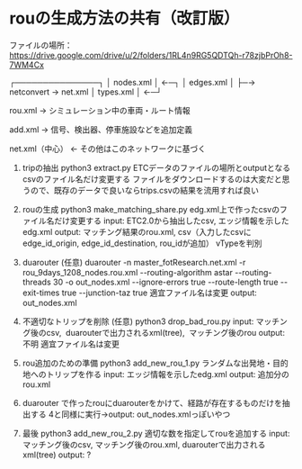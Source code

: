 # rouの生成方法の共有（改訂版）
ファイルの場所：https://drive.google.com/drive/u/2/folders/1RL4n9RG5QDTQh-r78zjbPrOh8-7WM4Cx

┌───────────────┐
│ nodes.xml     │ ←─┐
│ edges.xml     │    ├─→ netconvert → net.xml
│ types.xml     │ ←─┘

rou.xml → シミュレーション中の車両・ルート情報

add.xml → 信号、検出器、停車施設などを追加定義

net.xml（中心） ← その他はこのネットワークに基づく

1. tripの抽出
python3 extract.py
ETCデータのファイルの場所とoutputとなるcsvのファイル名だけ変更する
ファイルをダウンロードするのは大変だと思うので、既存のデータで良いならtrips.csvの結果を流用すれば良い

2. rouの生成
python3 make_matching_share.py
edg.xml上で作ったcsvのファイル名だけ変更する
input: ETC2.0から抽出したcsv, エッジ情報を示したedg.xml
output: マッチング結果のrou.xml, csv（入力したcsvにedge_id_origin, edge_id_destination, rou_idが追加）
vTypeを判別

3. duarouter (任意)
duarouter -n master_fotResearch.net.xml -r rou_9days_1208_nodes.rou.xml --routing-algorithm astar --routing-threads 30 -o out_nodes.xml --ignore-errors true --route-length true --exit-times true --junction-taz true
適宜ファイル名は変更
output: out_nodes.xml

4. 不適切なトリップを削除 (任意)
python3 drop_bad_rou.py
input: マッチング後のcsv,  duarouterで出力されるxml(tree),  マッチング後のrou
output: 不明 
適宜ファイル名は変更

5. rou追加のための準備
python3 add_new_rou_1.py
ランダムな出発地・目的地へのトリップを作る
input: エッジ情報を示したedg.xml
output: 追加分のrou.xml

6. duarouter
で作ったrouにduarouterをかけて、経路が存在するものだけを抽出する
4と同様に実行→output: out_nodes.xmlっぽいやつ

7. 最後
python3 add_new_rou_2.py
適切な数を指定してrouを追加する
input: マッチング後のcsv, マッチング後のrou.xml, duarouterで出力されるxml(tree)
output: ?